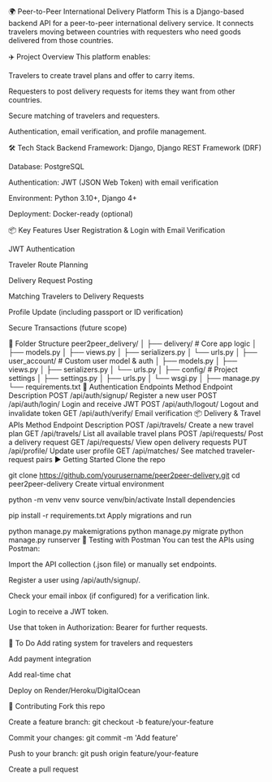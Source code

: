 🌍 Peer-to-Peer International Delivery Platform
This is a Django-based backend API for a peer-to-peer international delivery service. It connects travelers moving between countries with requesters who need goods delivered from those countries.

✈️ Project Overview
This platform enables:

Travelers to create travel plans and offer to carry items.

Requesters to post delivery requests for items they want from other countries.

Secure matching of travelers and requesters.

Authentication, email verification, and profile management.

🛠️ Tech Stack
Backend Framework: Django, Django REST Framework (DRF)

Database: PostgreSQL

Authentication: JWT (JSON Web Token) with email verification

Environment: Python 3.10+, Django 4+

Deployment: Docker-ready (optional)

📦 Key Features
User Registration & Login with Email Verification

JWT Authentication

Traveler Route Planning

Delivery Request Posting

Matching Travelers to Delivery Requests

Profile Update (including passport or ID verification)

Secure Transactions (future scope)

📁 Folder Structure
peer2peer_delivery/
│
├── delivery/               # Core app logic
│   ├── models.py
│   ├── views.py
│   ├── serializers.py
│   └── urls.py
│
├── user_account/           # Custom user model & auth
│   ├── models.py
│   ├── views.py
│   ├── serializers.py
│   └── urls.py
│
├── config/                 # Project settings
│   ├── settings.py
│   ├── urls.py
│   └── wsgi.py
│
├── manage.py
└── requirements.txt
🔐 Authentication Endpoints
Method	Endpoint	Description
POST	/api/auth/signup/	Register a new user
POST	/api/auth/login/	Login and receive JWT
POST	/api/auth/logout/	Logout and invalidate token
GET	/api/auth/verify/	Email verification
📦 Delivery & Travel APIs
Method	Endpoint	Description
POST	/api/travels/	Create a new travel plan
GET	/api/travels/	List all available travel plans
POST	/api/requests/	Post a delivery request
GET	/api/requests/	View open delivery requests
PUT	/api/profile/	Update user profile
GET	/api/matches/	See matched traveler-request pairs
▶️ Getting Started
Clone the repo

git clone https://github.com/yourusername/peer2peer-delivery.git
cd peer2peer-delivery
Create virtual environment

python -m venv venv
source venv/bin/activate
Install dependencies

pip install -r requirements.txt
Apply migrations and run

python manage.py makemigrations
python manage.py migrate
python manage.py runserver
🧪 Testing with Postman
You can test the APIs using Postman:

Import the API collection (.json file) or manually set endpoints.

Register a user using /api/auth/signup/.

Check your email inbox (if configured) for a verification link.

Login to receive a JWT token.

Use that token in Authorization: Bearer <token> for further requests.

📌 To Do
 Add rating system for travelers and requesters

 Add payment integration

 Add real-time chat

 Deploy on Render/Heroku/DigitalOcean

🤝 Contributing
Fork this repo

Create a feature branch: git checkout -b feature/your-feature

Commit your changes: git commit -m 'Add feature'

Push to your branch: git push origin feature/your-feature

Create a pull request


